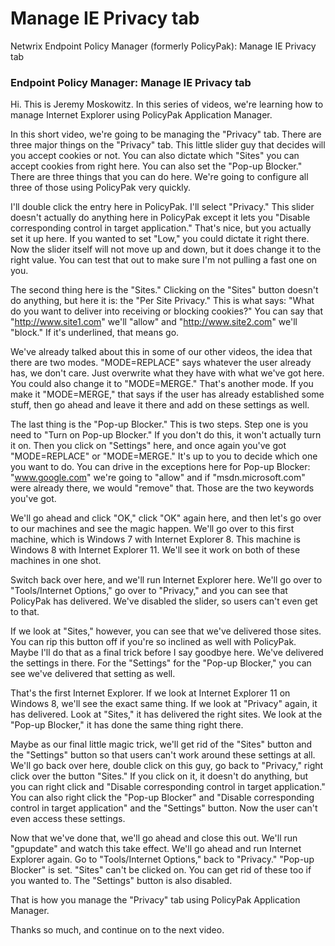 # Manage IE Privacy tab

Netwrix Endpoint Policy Manager (formerly PolicyPak): Manage IE Privacy tab

### Endpoint Policy Manager: Manage IE Privacy tab

Hi. This is Jeremy Moskowitz. In this series of videos, we're learning how to manage Internet
Explorer using PolicyPak Application Manager.

In this short video, we're going to be managing the "Privacy" tab. There are three major things on
the "Privacy" tab. This little slider guy that decides will you accept cookies or not. You can also
dictate which "Sites" you can accept cookies from right here. You can also set the "Pop-up Blocker."
There are three things that you can do here. We're going to configure all three of those using
PolicyPak very quickly.

I'll double click the entry here in PolicyPak. I'll select "Privacy." This slider doesn't actually
do anything here in PolicyPak except it lets you "Disable corresponding control in target
application." That's nice, but you actually set it up here. If you wanted to set "Low," you could
dictate it right there. Now the slider itself will not move up and down, but it does change it to
the right value. You can test that out to make sure I'm not pulling a fast one on you.

The second thing here is the "Sites." Clicking on the "Sites" button doesn't do anything, but here
it is: the "Per Site Privacy." This is what says: "What do you want to deliver into receiving or
blocking cookies?" You can say that "http://www.site1.com" we'll "allow" and "http://www.site2.com"
we'll "block." If it's underlined, that means go.

We've already talked about this in some of our other videos, the idea that there are two modes.
"MODE=REPLACE" says whatever the user already has, we don't care. Just overwrite what they have with
what we've got here. You could also change it to "MODE=MERGE." That's another mode. If you make it
"MODE=MERGE," that says if the user has already established some stuff, then go ahead and leave it
there and add on these settings as well.

The last thing is the "Pop-up Blocker." This is two steps. Step one is you need to "Turn on Pop-up
Blocker." If you don't do this, it won't actually turn it on. Then you click on "Settings" here, and
once again you've got "MODE=REPLACE" or "MODE=MERGE." It's up to you to decide which one you want to
do. You can drive in the exceptions here for Pop-up Blocker: "www.google.com" we're going to "allow"
and if "msdn.microsoft.com" were already there, we would "remove" that. Those are the two keywords
you've got.

We'll go ahead and click "OK," click "OK" again here, and then let's go over to our machines and see
the magic happen. We'll go over to this first machine, which is Windows 7 with Internet Explorer 8.
This machine is Windows 8 with Internet Explorer 11. We'll see it work on both of these machines in
one shot.

Switch back over here, and we'll run Internet Explorer here. We'll go over to "Tools/Internet
Options," go over to "Privacy," and you can see that PolicyPak has delivered. We've disabled the
slider, so users can't even get to that.

If we look at "Sites," however, you can see that we've delivered those sites. You can rip this
button off if you're so inclined as well with PolicyPak. Maybe I'll do that as a final trick before
I say goodbye here. We've delivered the settings in there. For the "Settings" for the "Pop-up
Blocker," you can see we've delivered that setting as well.

That's the first Internet Explorer. If we look at Internet Explorer 11 on Windows 8, we'll see the
exact same thing. If we look at "Privacy" again, it has delivered. Look at "Sites," it has delivered
the right sites. We look at the "Pop-up Blocker," it has done the same thing right there.

Maybe as our final little magic trick, we'll get rid of the "Sites" button and the "Settings" button
so that users can't work around these settings at all. We'll go back over here, double click on this
guy, go back to "Privacy," right click over the button "Sites." If you click on it, it doesn't do
anything, but you can right click and "Disable corresponding control in target application." You can
also right click the "Pop-up Blocker" and "Disable corresponding control in target application" and
the "Settings" button. Now the user can't even access these settings.

Now that we've done that, we'll go ahead and close this out. We'll run "gpupdate" and watch this
take effect. We'll go ahead and run Internet Explorer again. Go to "Tools/Internet Options," back to
"Privacy." "Pop-up Blocker" is set. "Sites" can't be clicked on. You can get rid of these too if you
wanted to. The "Settings" button is also disabled.

That is how you manage the "Privacy" tab using PolicyPak Application Manager.

Thanks so much, and continue on to the next video.
